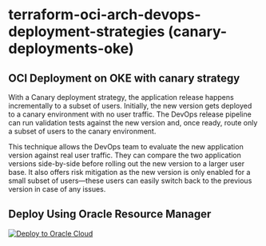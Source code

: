 # terraform-oci-arch-devops-deployment-strategies (canary-deployments-oke)

## OCI Deployment on OKE with canary strategy 

With a Canary deployment strategy, the application release happens incrementally to a subset of users. Initially, the new version gets deployed to a canary environment with no user traffic. The DevOps release pipeline can run validation tests against the new version and, once ready, route only a subset of users to the canary environment.

This technique allows the DevOps team to evaluate the new application version against real user traffic. They can compare the two application versions side-by-side before rolling out the new version to a larger user base. It also offers risk mitigation as the new version is only enabled for a small subset of users—these users can easily switch back to the previous version in case of any issues.

## Deploy Using Oracle Resource Manager

[![Deploy to Oracle Cloud](https://oci-resourcemanager-plugin.plugins.oci.oraclecloud.com/latest/deploy-to-oracle-cloud.svg)](https://cloud.oracle.com/resourcemanager/stacks/create?zipUrl=https://github.com/oci-devops/devops/releases/download/v1.1/terraform-oci-arch-devops-deployment-strategies-canary-deployments-oke-stack-latest.zip)

